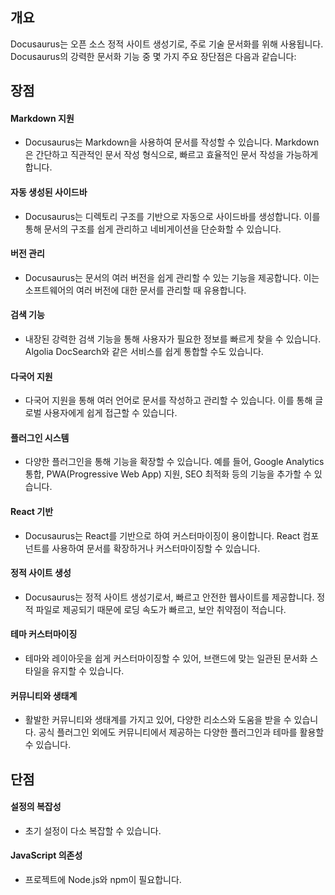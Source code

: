 ## 개요

Docusaurus는 오픈 소스 정적 사이트 생성기로, 주로 기술 문서화를 위해 사용됩니다. Docusaurus의 강력한 문서화 기능 중 몇 가지 주요 장단점은 다음과 같습니다:

## 장점

#### Markdown 지원
- Docusaurus는 Markdown을 사용하여 문서를 작성할 수 있습니다. Markdown은 간단하고 직관적인 문서 작성 형식으로, 빠르고 효율적인 문서 작성을 가능하게 합니다.
#### 자동 생성된 사이드바
- Docusaurus는 디렉토리 구조를 기반으로 자동으로 사이드바를 생성합니다. 이를 통해 문서의 구조를 쉽게 관리하고 네비게이션을 단순화할 수 있습니다.
#### 버전 관리    
- Docusaurus는 문서의 여러 버전을 쉽게 관리할 수 있는 기능을 제공합니다. 이는 소프트웨어의 여러 버전에 대한 문서를 관리할 때 유용합니다.
#### 검색 기능    
- 내장된 강력한 검색 기능을 통해 사용자가 필요한 정보를 빠르게 찾을 수 있습니다. Algolia DocSearch와 같은 서비스를 쉽게 통합할 수도 있습니다.
#### 다국어 지원    
- 다국어 지원을 통해 여러 언어로 문서를 작성하고 관리할 수 있습니다. 이를 통해 글로벌 사용자에게 쉽게 접근할 수 있습니다.
#### 플러그인 시스템    
- 다양한 플러그인을 통해 기능을 확장할 수 있습니다. 예를 들어, Google Analytics 통합, PWA(Progressive Web App) 지원, SEO 최적화 등의 기능을 추가할 수 있습니다.
#### React 기반
- Docusaurus는 React를 기반으로 하여 커스터마이징이 용이합니다. React 컴포넌트를 사용하여 문서를 확장하거나 커스터마이징할 수 있습니다.
#### 정적 사이트 생성
- Docusaurus는 정적 사이트 생성기로서, 빠르고 안전한 웹사이트를 제공합니다. 정적 파일로 제공되기 때문에 로딩 속도가 빠르고, 보안 취약점이 적습니다.
#### 테마 커스터마이징    
- 테마와 레이아웃을 쉽게 커스터마이징할 수 있어, 브랜드에 맞는 일관된 문서화 스타일을 유지할 수 있습니다.
#### 커뮤니티와 생태계
- 활발한 커뮤니티와 생태계를 가지고 있어, 다양한 리소스와 도움을 받을 수 있습니다. 공식 플러그인 외에도 커뮤니티에서 제공하는 다양한 플러그인과 테마를 활용할 수 있습니다.

## 단점

#### 설정의 복잡성
- 초기 설정이 다소 복잡할 수 있습니다.
#### JavaScript 의존성
- 프로젝트에 Node.js와 npm이 필요합니다.